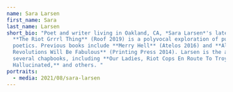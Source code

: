 ```yaml
---
name: Sara Larsen
first_name: Sara
last_name: Larsen
short_bio: "Poet and writer living in Oakland, CA, *Sara Larsen*'s latest book
  **The Riot Grrrl Thing** (Roof 2019) is a polyvocal exploration of punk and
  poetics. Previous books include **Merry Hell** (Atelos 2016) and **All
  Revolutions Will Be Fabulous** (Printing Press 2014). Larsen is the author of
  several chapbooks, including **Our Ladies, Riot Cops En Route To Troy, The
  Hallucinated,** and others. "
portraits:
  - media: 2021/08/sara-larsen
---
```

